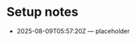 <!-- status: stub; target: 150+ words -->
<!-- status: stub; target: 150+ words -->
# Setup notes

- 2025-08-09T05:57:20Z — placeholder


